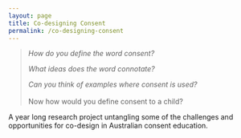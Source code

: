 ```yaml
---
layout: page
title: Co-designing Consent
permalink: /co-designing-consent
---
```

> *How do you define the word consent?*
> 
> *What ideas does the word connotate?*
> 
> *Can you think of examples where consent is used?*<br><br>
>Now how would you define consent to a child?

A year long research project untangling some of the challenges and opportunities for co-design in Australian consent education.

